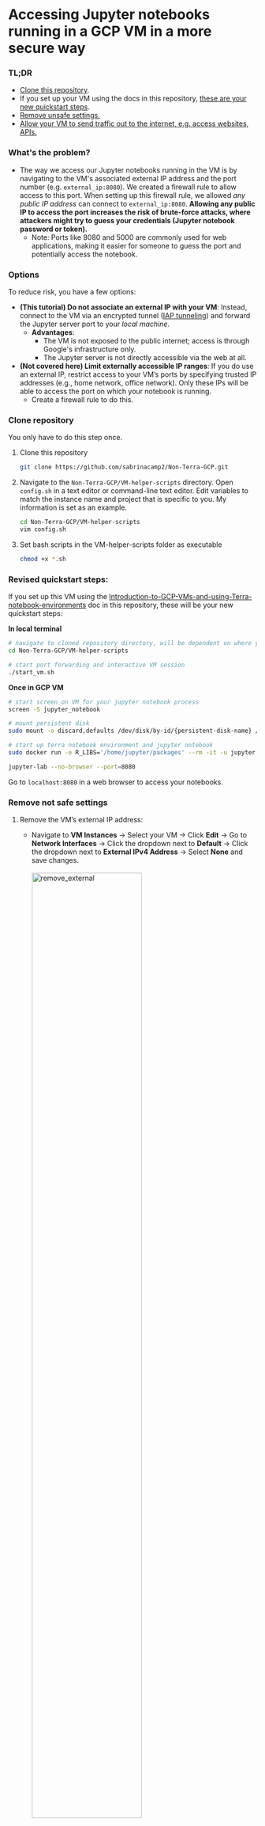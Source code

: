# Accessing Jupyter notebooks running in a GCP VM in a more secure way

### TL;DR
- [Clone this repository](#clone).
- If you set up your VM using the docs in this repository, [these are your new quickstart steps](#revised-quickstart).
- [Remove unsafe settings.](#unsafe-settings) 
- [Allow your VM to send traffic out to the internet, e.g. access websites, APIs.](#allow-internet)  
### What's the problem?
- The way we access our Jupyter notebooks running in the VM is by navigating to the VM's associated external IP address and the port number (e.g. `external_ip:8080`). We created a firewall rule to allow access to this port. When setting up this firewall rule, we allowed _any public IP address_ can connect to `external_ip:8080`. **Allowing any public IP to access the port increases the risk of brute-force attacks, where attackers might try to guess your credentials (Jupyter notebook password or token).**
	- Note: Ports like 8080 and 5000 are commonly used for web applications, making it easier for someone to guess the port and potentially access the notebook.
### Options
To reduce risk, you have a few options:
- **(This tutorial) Do not associate an external IP with your VM**: Instead, connect to the VM via an encrypted tunnel ([IAP tunneling](https://cloud.google.com/iap/docs/using-tcp-forwarding)) and forward the Jupyter server port to your _local machine_.
  - **Advantages**:
    - The VM is not exposed to the public internet; access is through Google's infrastructure only.
    - The Jupyter server is not directly accessible via the web at all. 
- **(Not covered here) Limit externally accessible IP ranges**: If you do use an external IP, restrict access to your VM’s ports by specifying trusted IP addresses (e.g., home network, office network). Only these IPs will be able to access the port on which your notebook is running.
	- Create a firewall rule to do this. 

### Clone repository<a name="clone"></a>
You only have to do this step once. 
1. Clone this repository
	```bash
	git clone https://github.com/sabrinacamp2/Non-Terra-GCP.git
	```
2. Navigate to the `Non-Terra-GCP/VM-helper-scripts` directory. Open `config.sh` in a text editor or command-line text editor. Edit variables to match the instance name and project that is specific to you. My information is set as an example.
	```bash
	cd Non-Terra-GCP/VM-helper-scripts
	vim config.sh
	```
3. Set bash scripts in the VM-helper-scripts folder as executable
	```bash
	chmod +x *.sh
	```

### Revised quickstart steps:<a name="revised-quickstart"></a>
If you set up this VM using the [Introduction-to-GCP-VMs-and-using-Terra-notebook-environments](../Introduction-to-GCP-VMs-and-using-Terra-notebook-environments.md) doc in this repository, these will be your new quickstart steps:

**In local terminal**
```bash
# navigate to cloned repository directory, will be dependent on where you cloned it to
cd Non-Terra-GCP/VM-helper-scripts

# start port forwarding and interactive VM session
./start_vm.sh
```
**Once in GCP VM**
```bash
# start screen on VM for your jupyter notebook process
screen -S jupyter_notebook
```

```bash
# mount persistent disk
sudo mount -o discard,defaults /dev/disk/by-id/{persistent-disk-name} /mnt/disks/{folder-name}

# start up terra notebook environment and jupyter notebook
sudo docker run -e R_LIBS='/home/jupyter/packages' --rm -it -u jupyter -p 8080:8080 -v /mnt/disks/{folder-name}:/home/jupyter --entrypoint /bin/bash {terra-docker-image-path}

jupyter-lab --no-browser --port=8080
```

Go to `localhost:8080` in a web browser to access your notebooks. 

### Remove not safe settings<a name="unsafe-settings"></a>

1. Remove the VM’s external IP address:
    
    - Navigate to **VM Instances** -> Select your VM -> Click **Edit** -> Go to **Network Interfaces** -> Click the dropdown next to **Default** -> Click the dropdown next to **External IPv4 Address** -> Select **None** and save changes.<br><br>
	   <img src="../Attachments/remove_external.png" alt="remove_external" width = 70%)><br>
4. Remove the firewall rule allowing anyone to access your VM's 8080 port:
    
    - Navigate to **VPC Network** -> **Firewall Policies** -> Delete any rule you created when following the documentation that allowed all source IP ranges to access port 8080.<br><br>
	   <img src="../Attachments/delete_jupyter.png" alt="delete_jupyter" width = 70%)><br>


### Allow your VM to send traffic out to the internet<a name="allow-internet"></a>
- **Set up Cloud NAT**
	1. At the top of the google cloud console, click the magnifying glass and search for `Cloud NAT`, click that option.<br><br>
	   <img src="../Attachments/cloud_nat_search.png" alt="cloud_nat_search" width = 70%)><br>
	2. Click `CREATE CLOUD NAT GATEWAY`<br><br>
	   <img src="../Attachments/cloud_nat_page.png" alt="cloud_nat_page" width = 70%)><br>
	3. Fill in below options, replacing `vanallen-scamp` with your project id. Click the dropdown beside `Cloud Router`, and select `CREATE NEW ROUTER`.<br><br>
	   <img src="../Attachments/cloud_nat_intro.png" alt="cloud_nat_intro" width = 70%)><br>
	4. Fill in `Name` as project ID, and click create. <br><br>
	   <img src="../Attachments/cloud_router.png" alt="cloud_router" width = 70%)><br>
	5. Final configuration should look like this, but with your project ID. Click create. <br><br>
	   <img src="../Attachments/final_cloud_nat_config.png" alt="final_cloud_nat_config" width = 70%)><br>
- **Create firewall rule allowing VM to send traffic out to the internet.**
	1. Navigate to `VPC Network` -> `Firewall`
	2. Click `CREATE FIREWALL RULE`<br><br>
	   <img src="../Attachments/create_firewall_rule.png" alt="create_firewall_rule" width = 70%)><br>
	3. Create firewall rule exactly like below. <br><br>
	   <img src="../Attachments/egress_firewall_rule.png" alt="egress_firewall_rule" width = 70%)><br>
	4. Click create
### When things go wrong
- **Suddenly, you can't load your notebook**<br><br>
	   <img src="../Attachments/connection_error.png" alt="connection_error" width = 70%)><br>
	- This often means your ssh command was interrupted, causing the forwarding of the VM's port 8080 to your local computer's port 8080 to stop. However, the Jupyter notebook process itself is still running. To resume access:
		```bash
		# navigate to cloned repository directory, will be dependent on where you cloned it to
		cd Non-Terra-GCP/VM-helper-scripts
		
		# restart port forwarding
		./restart_port_forwarding.sh
		# re-load localhost:8080 in browser, should be where you left off when connection broke
		```

- **Error: "Port already in use" when running the Docker or Jupyter command** in the GCP VM:  
	- This happens when the port is still occupied by a process that wasn't fully shut down. Restarting the VM should resolve the issue.